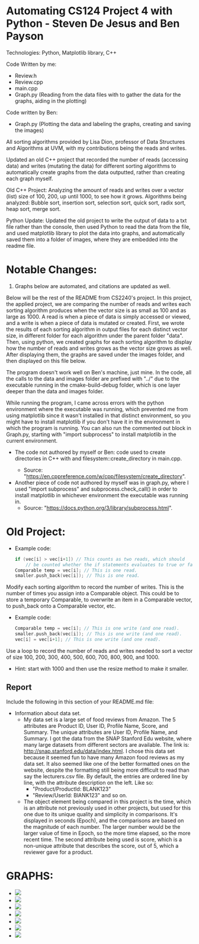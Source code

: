 # Automating CS124 Project 4 with Python - Steven De Jesus and Ben Payson
Technologies: Python, Matplotlib library, C++

Code Written by me:
- Review.h
- Review.cpp
- main.cpp
- Graph.py (Reading from the data files with to gather the data for the graphs, aiding in the plotting)
  
Code written by Ben:
- Graph.py (Plotting the data and labeling the graphs, creating and saving the images)

All sorting algorithms provided by Lisa Dion, professor of Data Structures and Algorithms at UVM, with my contributions being the reads and writes.

Updated an old C++ project that recorded the number of reads (accessing data) and writes (mutating the data) for different 
sorting algorithms to automatically create graphs from the data outputted, rather than creating each graph myself.

Old C++ Project: Analyzing the amount of reads and writes over a vector (list) size of 100, 200, up until 1000, to see how it grows. 
Algorithms being analyzed: Bubble sort, insertion sort, selection sort, quick sort, radix sort, heap sort, merge sort.

Python Update:
  Updated the old project to write the output of data to a txt file rather than the console, then used Python to read the data from
  the file, and used matplotlib library to plot the data into graphs, and automatically saved them into a folder of images, where they
  are embedded into the readme file.

# Notable Changes:
1. Graphs below are automated, and citations are updated as well.

Below will be the rest of the README from CS2240's project. In this project, the applied project,
we are comparing the number of reads and writes each sorting algorithm produces when the vector size is as small as 100 and as large as 1000. 
A read is when a piece of data is simply accessed or viewed, and a write is when a piece of data is mutated or created. 
First, we wrote the results of each sorting algorithm in output files for each distinct vector size, in different folder for each algorithm under the
parent folder "data". Then, using python, we created graphs for each sorting algorithm to display how the number of reads and writes grows as the
vector size grows as well. After displaying them, the graphs are saved under the images folder, and then displayed on this file below.

The program doesn't work well on Ben's machine, just mine. In the code, all the calls to the data and images folder are prefixed
with "../" due to the executable running in the cmake-build-debug folder, which is one layer deeper than the data and images folder.

While running the program, I came across errors with the python environment where the executable was running, which prevented me from
using matplotlib since it wasn't installed in that distinct environment, so you might have to install matplotlib if you don't have it
in the environment in which the program is running. You can also run the commented out block in Graph.py, starting with
"import subprocess" to install matplotlib in the current environment.

* The code not authored by myself or Ben: code used to create directories in C++ with <filesystem> and filesystem::create_directory in main.cpp.
  * Source: "https://en.cppreference.com/w/cpp/filesystem/create_directory".
* Another piece of code not authored by myself was in graph.py, where I used "import subprocess" and subprocess.check_call() in order to install matplotlib in whichever environment the executable was running in.
  * Source: "https://docs.python.org/3/library/subprocess.html".

# Old Project:

* Example code:
  ```cpp
  if (vec[i] > vec[i+1]) // This counts as two reads, which should
      // be counted whether the if statements evaluates to true or false.
  Comparable temp = vec[i]; // This is one read.
  smaller.push_back(vec[i]); // This is one read.
  ```
Modify each sorting algorithm to record the number of writes. This is the number of times you assign into a Comparable object. This could be to store a temporary Comparable, to overwrite an item in a Comparable vector, to push_back onto a Comparable vector, etc.
* Example code:
  ```cpp
  Comparable temp = vec[i]; // This is one write (and one read).
  smaller.push_back(vec[i]); // This is one write (and one read).
  vec[i] = vec[i+1]; // This is one write (and one read).
  ```
Use a loop to record the number of reads and writes needed to sort a vector of size 100, 200, 300, 400, 500, 600, 700, 800, 900, and 1000.
* Hint: start with 1000 and then use the resize method to make it smaller. 

## Report
Include the following in this section of your README.md file:
* Information about data set.
  * My data set is a large set of food reviews from Amazon. The 5 attributes are Product ID, User ID, Profile Name, Score, and Summary. The unique attributes are User ID, Profile Name, and Summary. I got the data from the SNAP Stanford Edu website, where many large datasets from different sectors are available. The link is: http://snap.stanford.edu/data/index.html. I chose this data set because it seemed fun to have many Amazon food reviews as my data set. It also seemed like one of the better formatted ones on the website, despite the formatting still being more difficult to read than say the lecturers.csv file. By default, the entries are ordered line by line, with the attribute description on the left. Like so:
      * "Product/ProductId: BLANK123"
      * "Review/UserId: BlANK123" and so on.
  * The object element being compared in this project is the time, which is an attribute not previously used in other projects, but used for this one due to its unique quality and simplicity in comparisons. It's displayed in seconds (Epoch), and the comparisons are based on the magnitude of each number. The larger number would be the larger value of time in Epoch, so the more time elapsed, so the more recent time. The second attribute being used is score, which is a non-unique attribute that describes the score, out of 5, which a reviewer gave for a product.

# GRAPHS:
  * ![](images/bubbleSortC++.png)
  * ![](images/heapSortC++.png)
  * ![](images/insertionSortC++.png)
  * ![](images/mergeSortC++.png)
  * ![](images/quickSortStableC++.png)
  * ![](images/quickSortUnstableC++.png)
  * ![](images/selectionSortC++.png)
